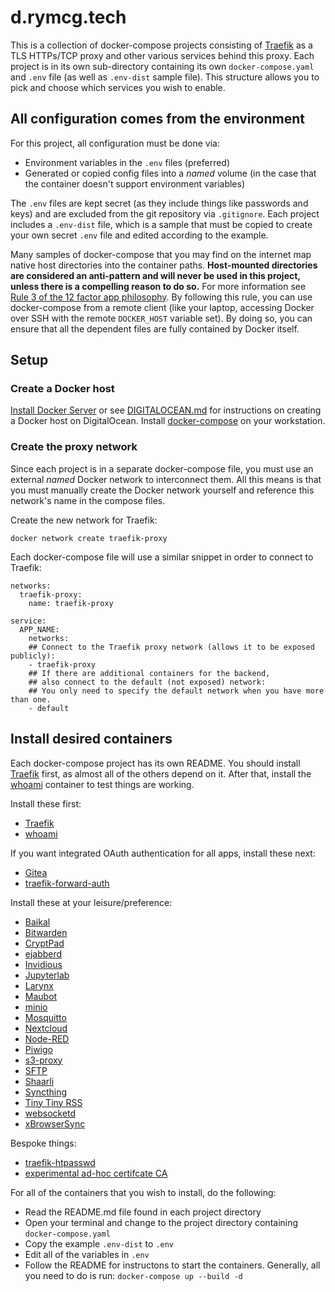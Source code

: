 # d.rymcg.tech

This is a collection of docker-compose projects consisting of [Traefik](traefik)
as a TLS HTTPs/TCP proxy and other various services behind this proxy. Each
project is in its own sub-directory containing its own `docker-compose.yaml` and
`.env` file (as well as `.env-dist` sample file). This structure allows you to
pick and choose which services you wish to enable.

## All configuration comes from the environment

For this project, all configuration must be done via:

 * Environment variables in the `.env` files (preferred)
 * Generated or copied config files into a *named* volume (in the case that the
   container doesn't support environment variables)

The `.env` files are kept secret (as they include things like passwords and
keys) and are excluded from the git repository via `.gitignore`. Each project
includes a `.env-dist` file, which is a sample that must be copied to create
your own secret `.env` file and edited according to the example.

Many samples of docker-compose that you may find on the internet map native host
directories into the container paths. **Host-mounted directories are considered
an anti-pattern and will never be used in this project, unless there is a
compelling reason to do so.** For more information see [Rule 3 of the 12 factor
app philosophy](https://12factor.net/config). By following this rule, you can
use docker-compose from a remote client (like your laptop, accessing Docker over
SSH with the remote `DOCKER_HOST` variable set). By doing so, you can ensure
that all the dependent files are fully contained by Docker itself.

## Setup
### Create a Docker host

[Install Docker Server](https://docs.docker.com/engine/install/#server) or see
[DIGITALOCEAN.md](DIGITALOCEAN.md) for instructions on creating a Docker host on
DigitalOcean. Install [docker-compose](https://docs.docker.com/compose/install/)
on your workstation.

### Create the proxy network

Since each project is in a separate docker-compose file, you must use an
external *named* Docker network to interconnect them. All this means is that you
must manually create the Docker network yourself and reference this network's
name in the compose files.

Create the new network for Traefik:

```
docker network create traefik-proxy
```

Each docker-compose file will use a similar snippet in order to connect to
Traefik:

```
networks:
  traefik-proxy:
    name: traefik-proxy

service:
  APP_NAME:
    networks:
    ## Connect to the Traefik proxy network (allows it to be exposed publicly):
    - traefik-proxy
    ## If there are additional containers for the backend,
    ## also connect to the default (not exposed) network:
    ## You only need to specify the default network when you have more than one.
    - default
```

## Install desired containers

Each docker-compose project has its own README. You should install
[Traefik](traefik) first, as almost all of the others depend on it. After that,
install the [whoami](whoami) container to test things are working.

Install these first:

* [Traefik](traefik)
* [whoami](whoami)

If you want integrated OAuth authentication for all apps, install these next:

* [Gitea](gitea)
* [traefik-forward-auth](traefik-forward-auth)

Install these at your leisure/preference:

* [Baikal](baikal)
* [Bitwarden](bitwarden_rs)
* [CryptPad](cryptpad)
* [ejabberd](ejabberd)
* [Invidious](invidious)
* [Jupyterlab](jupyterlab)
* [Larynx](larynx)
* [Maubot](maubot)
* [minio](minio)
* [Mosquitto](mosquitto)
* [Nextcloud](nextcloud)
* [Node-RED](nodered)
* [Piwigo](piwigo)
* [s3-proxy](s3-proxy)
* [SFTP](sftp)
* [Shaarli](shaarli)
* [Syncthing](syncthing)
* [Tiny Tiny RSS](ttrss)
* [websocketd](websocketd)
* [xBrowserSync](xbs)

Bespoke things:

* [traefik-htpasswd](traefik-htpasswd)
* [experimental ad-hoc certifcate CA](certificate-ca)

For all of the containers that you wish to install, do the following:

 * Read the README.md file found in each project directory
 * Open your terminal and change to the project directory containing `docker-compose.yaml`
 * Copy the example `.env-dist` to `.env`
 * Edit all of the variables in `.env`
 * Follow the README for instructons to start the containers. Generally, all you
   need to do is run: `docker-compose up --build -d`

